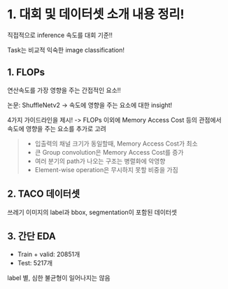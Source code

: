 # 1. 대회 및 데이터셋 소개 내용 정리!

직접적으로 inference 속도를 대회 기준!!

Task는 비교적 익숙한 image classification!

## 1. FLOPs

연산속도를 가장 영향을 주는 간접적인 요소!!

논문: ShuffleNetv2 -> 속도에 영향을 주는 요소에 대한 insight!

4가지 가이드라인을 제시! -> FLOPs 이외에 Memory Access Cost 등의 관점에서 속도에 영향을 주는 요소를 추가로 고려

> * 입출력의 채널 크기가 동일할때, Memory Access Cost가 최소
> * 큰 Group convolution은 Memory Access Cost를 증가
> * 여러 분기의 path가 나오는 구조는 병렬화에 악영향
> * Element-wise operation은 무시하지 못할 비중을 가짐

## 2. TACO 데이터셋

쓰레기 이미지의 label과 bbox, segmentation이 포함된 데이터셋

## 3. 간단 EDA

* Train + valid: 20851개
* Test: 5217개

label 별, 심한 불균형이 일어나지는 않음



